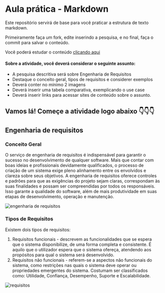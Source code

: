 # Aula prática - Markdown

Este repositório servirá de base para você praticar a estrutura de texto markdown. 

Primeiramente faça um fork, edite inserindo a pesquisa, e no final, faça o commit para salvar o conteúdo.

Você poderá estudar o conteúdo [clicando aqui](https://docs.pipz.com/central-de-ajuda/learning-center/guia-basico-de-markdown#open)

#### Sobre a atividade, você deverá considerar o seguinte assunto:

- A pesquisa descritiva será sobre Engenharia de Requisitos
- Destaque o conceito geral, tipos de requisitos e considerer exemplos
- Deverá conter no mínimo 2 imagens
- Deverá inserir uma tabela comparativa, exemplicando o use case
- Deverá inserir links para acessar sites de conteúdo sobre o assunto.


## Vamos lá! Começe a atividade logo abaixo 👇👇👇

## Engenharia de requisitos

### Conceito Geral

O serviço de engenharia de requisitos é indispensável para garantir o sucesso no desenvolvimento de qualquer software.
Mais que contar com boas ideias e profissionais devidamente qualificados, o processo de criação de um sistema exige pleno alinhamento entre os envolvidos e clareza sobre seus objetivos.
A engenharia de requisitos oferece controles e padrões para que as exigências do projeto sejam claras, correspondam às suas finalidades e possam ser compreendidas por todos os responsáveis.
Isso garante a qualidade do software, além de mais produtividade em suas etapas de desenvolvimento, operação e manutenção.

![engenharia de requisitos](https://slideplayer.com.br/slide/1793382/9/images/3/Engenharia+de+Requisitos.jpg)

### Tipos de Requisitos

Existem dois tipos de requisitos: 
1. Requisitos funcionais -  descrevem as funcionalidades que se espera que o sistema disponibilize, de uma forma completa e consistente. É aquilo que o utilizador espera que o sistema ofereça, atendendo aos propósitos para qual o sistema será desenvolvido.
2. Requisitos não funcionais - referem-se a aspectos não funcionais do sistema, como restrições nas quais o sistema deve operar ou propriedades emergentes do sistema. Costumam ser classificados como: Utilidade, Confiança, Desempenho, Suporte e Escalabilidade.

![requisitos](https://www.ateomomento.com.br/wp-content/uploads/2013/11/visao-requisito-software-requisito-funcional-nao-funcional-regra-de-negocio.png)
